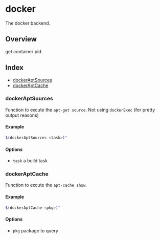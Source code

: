 # docker

The docker backend.

## Overview

get container pid.

## Index

* [dockerAptSources](#dockeraptsources)
* [dockerAptCache](#dockeraptcache)

### dockerAptSources

Function to excute the `apt-get source`.
Not using `dockerExec` (for pretty output reasons)

#### Example

```bash
$(dockerAptSources <task>)"
```

#### Options

* `task` a build task

### dockerAptCache

Function to excute the `apt-cache show`.

#### Example

```bash
$(dockerAptCache <pkg>)"
```

#### Options

* `pkg` package to query

